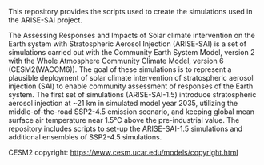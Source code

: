 This repository provides the scripts used to create the simulations used in the ARISE-SAI project. 

The Assessing Responses and Impacts of Solar climate intervention on the Earth system with Stratospheric Aerosol Injection (ARISE-SAI) is a set of simulations carried out with the Community Earth System Model, version 2 with the Whole Atmosphere Community Climate Model, version 6 (CESM2(WACCM6)).  The goal of these simulations is to represent a plausible deployment of solar climate intervention of stratospheric aerosol injection (SAI) to enable community assessment of responses of the Earth system. The first set of simulations (ARISE-SAI-1.5) introduce stratospheric aerosol injection at ~21 km in simulated model year 2035, utilizing the middle-of-the-road SSP2-4.5 emission scenario, and keeping global mean surface air temperature near 1.5°C above the pre-industrial value.  The repository includes scripts to set-up the ARISE-SAI-1.5 simulations and additional ensembles of SSP2-4.5 simulations.

CESM2 copyright:  https://www.cesm.ucar.edu/models/copyright.html
